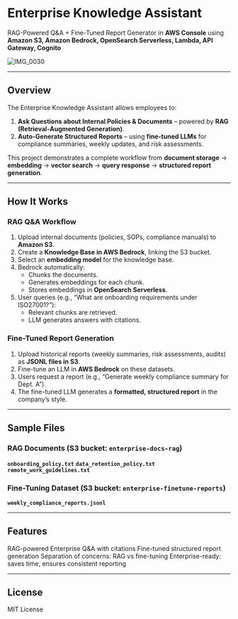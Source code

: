 # Enterprise Knowledge Assistant

RAG-Powered Q&A + Fine-Tuned Report Generator in **AWS Console** using **Amazon S3, Amazon Bedrock, OpenSearch Serverless, Lambda, API Gateway, Cognito**

![IMG_0030](https://github.com/user-attachments/assets/568b4309-29ed-43a6-b920-06b42b5ed07a)

---

## Overview

The Enterprise Knowledge Assistant allows employees to:

1. **Ask Questions about Internal Policies & Documents** – powered by **RAG (Retrieval-Augmented Generation)**.  
2. **Auto-Generate Structured Reports** – using **fine-tuned LLMs** for compliance summaries, weekly updates, and risk assessments.

This project demonstrates a complete workflow from **document storage** → **embedding** → **vector search** → **query response** → **structured report generation**.

---

## How It Works

### RAG Q&A Workflow

1. Upload internal documents (policies, SOPs, compliance manuals) to **Amazon S3**.  
2. Create a **Knowledge Base in AWS Bedrock**, linking the S3 bucket.  
3. Select an **embedding model** for the knowledge base.  
4. Bedrock automatically:
   - Chunks the documents.
   - Generates embeddings for each chunk.
   - Stores embeddings in **OpenSearch Serverless**.  
5. User queries (e.g., “What are onboarding requirements under ISO27001?”):
   - Relevant chunks are retrieved.
   - LLM generates answers with citations.

### Fine-Tuned Report Generation

1. Upload historical reports (weekly summaries, risk assessments, audits) as **JSONL files in S3**.  
2. Fine-tune an LLM in **AWS Bedrock** on these datasets.  
3. Users request a report (e.g., “Generate weekly compliance summary for Dept. A”).  
4. The fine-tuned LLM generates a **formatted, structured report** in the company’s style.

---

## Sample Files

### RAG Documents (S3 bucket: `enterprise-docs-rag`)

**`onboarding_policy.txt`**
**`data_retention_policy.txt`**
**`remote_work_guidelines.txt`**




### Fine-Tuning Dataset (S3 bucket: `enterprise-finetune-reports`)

**`weekly_compliance_reports.jsonl`**

---

## Features

RAG-powered Enterprise Q&A with citations
Fine-tuned structured report generation
Separation of concerns: RAG vs fine-tuning
Enterprise-ready: saves time, ensures consistent reporting

---

## License

MIT License
